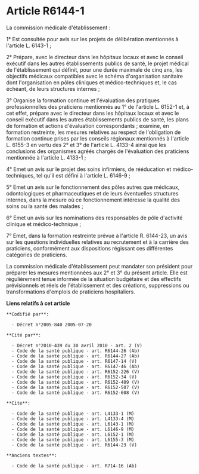 # Article R6144-1

La commission médicale d'établissement :

1° Est consultée pour avis sur les projets de délibération mentionnés à l'article L. 6143-1 ;

2° Prépare, avec le directeur dans les hôpitaux locaux et avec le conseil exécutif dans les autres établissements publics de
santé, le projet médical de l'établissement qui définit, pour une durée maximale de cinq ans, les objectifs médicaux
compatibles avec le schéma d'organisation sanitaire dont l'organisation en pôles cliniques et médico-techniques et, le cas
échéant, de leurs structures internes ;

3° Organise la formation continue et l'évaluation des pratiques professionnelles des praticiens mentionnés au 1° de l'article
L. 6152-1 et, à cet effet, prépare avec le directeur dans les hôpitaux locaux et avec le conseil exécutif dans les autres
établissements publics de santé, les plans de formation et actions d'évaluation correspondants ; examine, en formation
restreinte, les mesures relatives au respect de l'obligation de formation continue prises par les conseils régionaux
mentionnés à l'article L. 6155-3 en vertu des 2° et 3° de l'article L. 4133-4 ainsi que les conclusions des organismes agréés
chargés de l'évaluation des praticiens mentionnée à l'article L. 4133-1 ;

4° Emet un avis sur le projet des soins infirmiers, de rééducation et médico-techniques, tel qu'il est défini à l'article L.
6146-9 ;

5° Emet un avis sur le fonctionnement des pôles autres que médicaux, odontologiques et pharmaceutiques et de leurs
éventuelles structures internes, dans la mesure où ce fonctionnement intéresse la qualité des soins ou la santé des malades ;

6° Emet un avis sur les nominations des responsables de pôle d'activité clinique et médico-technique ;

7° Emet, dans la formation restreinte prévue à l'article R. 6144-23, un avis sur les questions individuelles relatives au
recrutement et à la carrière des praticiens, conformément aux dispositions régissant ces différentes catégories de
praticiens.

La commission médicale d'établissement peut mandater son président pour préparer les mesures mentionnées aux 2° et 3° du
présent article. Elle est régulièrement tenue informée de la situation budgétaire et des effectifs prévisionnels et réels de
l'établissement et des créations, suppressions ou transformations d'emplois de praticiens hospitaliers.

**Liens relatifs à cet article**

	**Codifié par**:

	  - Décret n°2005-840 2005-07-20

	**Cité par**:

	  - Décret n°2010-439 du 30 avril 2010 - art. 2 (V)
	  - Code de la santé publique - art. R6144-26 (Ab)
	  - Code de la santé publique - art. R6144-27 (Ab)
	  - Code de la santé publique - art. R6147-14 (V)
	  - Code de la santé publique - art. R6147-46 (Ab)
	  - Code de la santé publique - art. R6152-226 (V)
	  - Code de la santé publique - art. R6152-34 (V)
	  - Code de la santé publique - art. R6152-409 (V)
	  - Code de la santé publique - art. R6152-507 (V)
	  - Code de la santé publique - art. R6152-608 (V)

	**Cite**:

	  - Code de la santé publique - art. L4133-1 (M)
	  - Code de la santé publique - art. L4133-4 (M)
	  - Code de la santé publique - art. L6143-1 (M)
	  - Code de la santé publique - art. L6146-9 (M)
	  - Code de la santé publique - art. L6152-1 (M)
	  - Code de la santé publique - art. L6155-3 (M)
	  - Code de la santé publique - art. R6144-23 (V)

	**Anciens textes**:

	  - Code de la santé publique - art. R714-16 (Ab)
